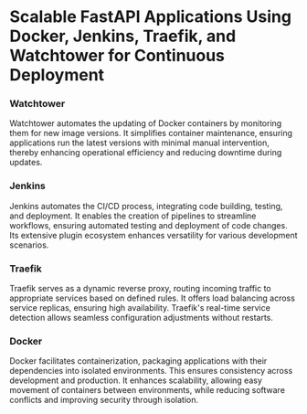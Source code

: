 # Scalable FastAPI Applications Using Docker, Jenkins, Traefik, and Watchtower for Continuous Deployment

### Watchtower
Watchtower automates the updating of Docker containers by monitoring them for new image versions. It simplifies container maintenance, ensuring applications run the latest versions with minimal manual intervention, thereby enhancing operational efficiency and reducing downtime during updates.

### Jenkins
Jenkins automates the CI/CD process, integrating code building, testing, and deployment. It enables the creation of pipelines to streamline workflows, ensuring automated testing and deployment of code changes. Its extensive plugin ecosystem enhances versatility for various development scenarios.

### Traefik
Traefik serves as a dynamic reverse proxy, routing incoming traffic to appropriate services based on defined rules. It offers load balancing across service replicas, ensuring high availability. Traefik's real-time service detection allows seamless configuration adjustments without restarts.

### Docker
Docker facilitates containerization, packaging applications with their dependencies into isolated environments. This ensures consistency across development and production. It enhances scalability, allowing easy movement of containers between environments, while reducing software conflicts and improving security through isolation.
